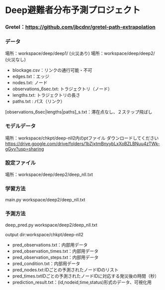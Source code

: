 # Deep避難者分布予測プロジェクト

### Gretel：https://github.com/jbcdnr/gretel-path-extrapolation<br>

### データ
場所：workspace/deep/deep1/  (火災あり)
場所：workspace/deep/deep2/　(火災なし)
*   blockage.csv：リンクの通行可能・不可
*   edges.txt：エッジ
*   nodes.txt: ノード
*   observations_6sec.txt: トラジェクトリ（ノード）
*   lengths.txt: トラジェクトリの長さ
*   paths.txt : パス（リンク）

[observations_6sec|lengths|paths]_s.txt：滞在点なし、２ステップ飛ばし

### モデルデータ
場所：workspace/chkpt/deep-nll2内のptファイル
ダウンロードしてください<br>
https://drive.google.com/drive/folders/1bZjxtmBnyybLxXoBZLBNuu4zTWk-gGyv?usp=sharing

### 設定ファイル
場所：workspace/deep/deep2/deep_nll.txt

### 学習方法
main.py workspace/deep2/deep_nll.txt

### 予測方法
deep_pred.py workspace/deep2/deep_nll.txt<br>

output dir:workspace/chkpt/deep-nll2
- pred_observations.txt：内部用データ
- pred_observation_times.txt：内部用データ
- pred_observation_steps.txt：内部用データ
- pred_condition.txt：内部用データ
- pred_nodes.txt:IDごとの予測されたノードIDのリスト
- pred_times.txtIDごとの予測されたノードIDに対応する発災後の時間（秒）
- prediction_result.txt：(id,nodeid,time,status)形式のデータ、可視化用


